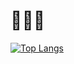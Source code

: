# 👨🏻‍💻

[![Top Langs](https://github-readme-stats.vercel.app/api/top-langs/?username=RuchirChawdhry&hide=jupyter%20notebook)](https://github.com/anuraghazra/github-readme-stats)

<!--
**RuchirChawdhry/RuchirChawdhry** is a ✨ _special_ ✨ repository because its `README.md` (this file) appears on your GitHub profile.

Here are some ideas to get you started:

- 🔭 I’m currently working on ...
- 🌱 I’m currently learning ...
- 👯 I’m looking to collaborate on ...
- 🤔 I’m looking for help with ...
- 💬 Ask me about ...
- 📫 How to reach me: ...
- 😄 Pronouns: ...
- ⚡ Fun fact: ...
-->
